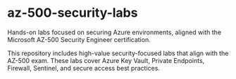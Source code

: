 # az-500-security-labs
Hands-on labs focused on securing Azure environments, aligned with the Microsoft AZ-500 Security Engineer certification.

This repository includes high-value security-focused labs that align with the AZ-500 exam. These labs cover Azure Key Vault, Private Endpoints, Firewall, Sentinel, and secure access best practices.
